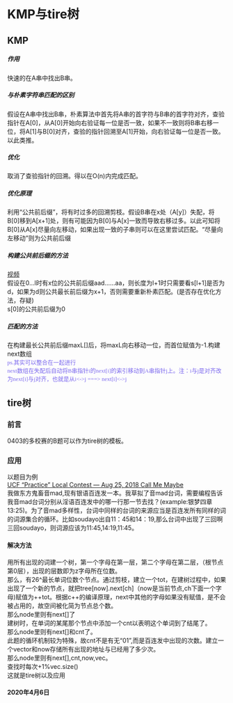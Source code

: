 # KMP与tire树

## KMP
##### 作用
快速的在A串中找出B串。
##### 与朴素字符串匹配的区别
假设在A串中找出B串，朴素算法中首先将A串的首字符与B串的首字符对齐，查验指针在A[0]，从A[0]开始向右验证每一位是否一致，如果不一致则将B串右移一位，将A[1]与B[0]对齐，查验的指针回溯至A[1]开始，向右验证每一位是否一致。以此类推。
##### 优化
取消了查验指针的回溯。得以在O(n)内完成匹配。
##### 优化原理
利用“公共前后缀”，将有时过多的回溯剪枝。假设B串在x处（A[y]）失配，将B[0]移到A[x+1]处，则有可能因为B[0]与A[x]一致而导致右移过多。以此可知将B[0]从A[x]尽量向左移动，如果出现一致的子串则可以在这里尝试匹配。“尽量向左移动”则为公共前后缀
##### 构建公共前后缀的方法
[视频](https://vdn.vzuu.com/SD/0b41f1c6-b361-11e9-8564-0a580a432806.mp4?disable_local_cache=1&bu=http-com&expiration=1586117907&auth_key=1586117907-0-0-7d2131f3411da42d81510833a1f5838e&f=mp4&v=ali)<br>
假设在0...l时有x位的公共前后缀aad......aa，则长度为l+1时只需要看s[l+1]是否为d，如果为d则公共最长前后缀为x+1，否则需要重新朴素匹配。(是否存在优化方法，存疑)<br>
s[0]的公共前后缀为0

##### 匹配的方法
在构建最长公共前后缀maxL[]后，将maxL向右移动一位，而首位赋值为-1.构建next数组<br>
<font color=#7B68EE size=2 face="黑体">ps.其实可以整合在一起进行</font><br>
<font color=#7B68EE size=2 face="黑体">next数组在失配后自动将B串指针i的next[i]的索引移动到A串指针j上。注：i与j是对齐改为next[i]与j对齐，也就是从i<->j ===> next[i]<->j</font><br>

## tire树
### 前言
0403的多校赛的B题可以作为tire树的模板。
### 应用
以题目为例 <br>
[UCF “Practice” Local Contest — Aug 25, 2018
Call Me Maybe](http://210.44.144.221/public/problems/19/text)<br>
我做东方鬼畜音mad,现有银语百连发一本。我草拟了音mad台词，需要编程告诉我音mad台词分别从淫语百连发中的哪一行那一节去找？(example:银梦四章 13:25)。为了音mad多样性，台词中同样的台词的来源应当是百连发所有同样的词的词源集合的循环。比如soudayo出自11：45和14：19,那么台词中出现了三回啊三回soudayo，则词源应该为11:45,14:19,11:45。
#### 解决方法
用所有出现的词建一个树，第一个字母在第一层，第二个字母在第二层，（根节点第0层），出现的层数即为z字母所在位数。<br>
那么，有26^最长单词位数个节点。通过剪枝，建立一个tot，在建树过程中，如果出现了一个新的节点，就把tree[now].next[ch]（now是当前节点,ch下面一个字母)赋值为++tot。根据c++的编译原理，next中其他的字母如果没有赋值，是不会被占用的，故空间被化简为节点总个数。<br>
那么node里则有next[]了<br>
建树时，在单词的某尾那个节点中添加一个cnt以表明这个单词到了结尾了。<br>
那么node里则有next[]和cnt了。<br>
此题的循环机制较为特殊，故cnt不是有无“01”,而是百连发中出现的次数。建立一个vector和now存储所有出现的地址与已经用了多少次。<br>
那么node里则有next[],cnt,now,vec。<br>
查找时每次+1%vec.size()
<br>这就是tire树以及应用
#### 2020年4月6日